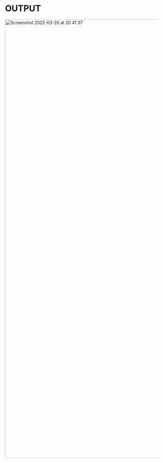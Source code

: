 # OUTPUT
<img width="1440" alt="Screenshot 2022-03-20 at 20 41 37" src="https://user-images.githubusercontent.com/100848304/159170744-6d3e5984-72e7-4ad2-9db9-4f963bb102e5.png">
